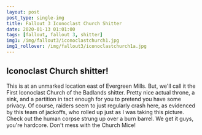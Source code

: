 ```yaml
---
layout: post
post_type: single-img
title: Fallout 3 Iconoclast Church Shitter
date: 2020-01-13 01:01:00
tags: [fallout, fallout 3, shitter]
img1: /img/fallout3/iconoclastchurch1.jpg
img1_rollover: /img/fallout3/iconoclastchurch1a.jpg
---
```

## Iconoclast Church shitter!

This is at an unmarked location east of Evergreen Mills. But, we'll call it the First Iconoclast Church of the Badlands shitter. Pretty nice actual throne, a sink, and a partition in tact enough for you to pretend you have some privacy. Of course, raiders seem to just regularly crash here, as evidenced by this team of jackoffs, who rolled up just as I was taking this picture. Check out the human corpse strung up over a burn barrel. We get it guys, you're hardcore. Don't mess with the Church Mice! 
